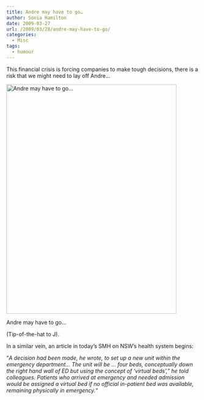 ```yaml
---
title: Andre may have to go…
author: Sonia Hamilton
date: 2009-03-27
url: /2009/03/28/andre-may-have-to-go/
categories:
  - Misc
tags:
  - humour
---
```

This financial crisis is forcing companies to make tough decisions, there is a risk that we might need to lay off Andre&#8230;

<div id="attachment_344" class="wp-caption aligncenter" style="width: 453px">
  <img class="size-full wp-image-344" title="image0011" src="http://blog.snowfrog.net/wp-content/uploads/2009/03/image0011.jpg" alt="Andre may have to go..." width="445" height="600" />
  
  <p class="wp-caption-text">
    Andre may have to go...
  </p>
</div>

(Tip-of-the-hat to J).

In a similar vein, an article in today&#8217;s SMH on NSW&#8217;s health system begins:

&#8220;*A decision had been made, he wrote, to set up a new unit within the emergency department&#8230; The unit will be &#8230; four beds, conceptually down the right hand wall of ED but using the concept of &#8216;virtual beds&#8217;,&#8221; he told colleagues. Patients who arrived at emergency and needed admission would be assigned a virtual bed if no official in-patient bed was available, remaining physically in emergency.*&#8220;
